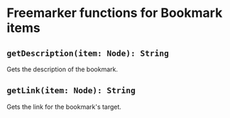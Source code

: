 # Freemarker functions for Bookmark items

## `getDescription(item: Node): String`

Gets the description of the bookmark.

## `getLink(item: Node): String`

Gets the link for the bookmark's target.

